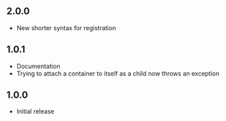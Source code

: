## 2.0.0
* New shorter syntax for registration

## 1.0.1
* Documentation
* Trying to attach a container to itself as a child now throws an exception

## 1.0.0
* Initial release
